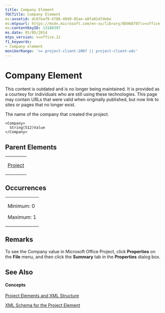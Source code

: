 ```yaml
---
title: Company Element
TOCTitle: Company Element
ms:assetid: dc87eaf9-4788-49d9-85ae-a8fa01d7debe
ms:mtpsurl: https://msdn.microsoft.com/en-us/library/Bb968707(v=office.12)
ms:contentKeyID: 13188397
ms.date: 05/05/2014
mtps_version: v=office.12
f1_keywords:
- Company element
monikerRange: '>= project-client-2007 || project-client-odc'
---
```


# Company Element

This content is outdated and is no longer being maintained. It is provided as a courtesy for individuals who are still using these technologies. This page may contain URLs that were valid when originally published, but now link to sites or pages that no longer exist.

The name of the company that created the project.

    <Company>
      String(512)Value
    </Company>

## Parent Elements

<table>
<colgroup>
<col style="width: 100%" />
</colgroup>
<tbody>
<tr class="odd">
<td><p><a href="bb968701(v=office.12).md">Project</a></p></td>
</tr>
</tbody>
</table>

## Occurrences

<table>
<colgroup>
<col style="width: 100%" />
</colgroup>
<tbody>
<tr class="odd">
<td><p>Minimum: 0</p>
<p>Maximum: 1</p></td>
</tr>
</tbody>
</table>

## Remarks

To see the Company value in Microsoft Office Project, click **Properties** on the **File** menu, and then click the **Summary** tab in the **Properties** dialog box.

## See Also

#### Concepts

[Project Elements and XML Structure](bb968439\(v=office.12\).md)

[XML Schema for the Project Element](bb968695\(v=office.12\).md)

